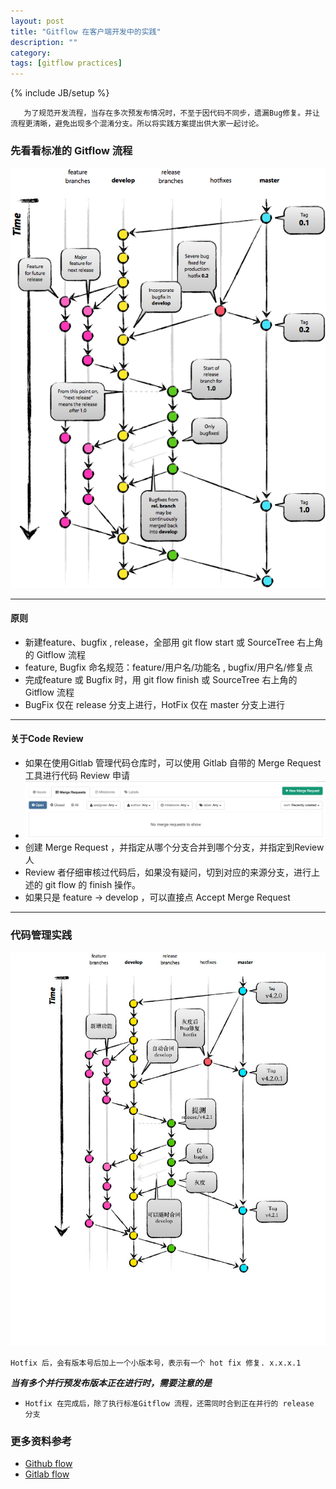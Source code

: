 ```yaml
---
layout: post
title: "Gitflow 在客户端开发中的实践"
description: ""
category: 
tags: [gitflow practices]
---
```

{% include JB/setup %}

       为了规范开发流程，当存在多次预发布情况时，不至于因代码不同步，遗漏Bug修复。并让流程更清晰，避免出现多个混淆分支。所以将实践方案提出供大家一起讨论。

### 先看看标准的 Gitflow 流程

![gitflow practices](/assets/gitflow-practices1.png)

---

#### 原则 

* 新建feature、bugfix , release，全部用 git flow start 或 SourceTree 右上角的 Gitflow 流程
* feature, Bugfix 命名规范：feature/用户名/功能名 ,  bugfix/用户名/修复点
* 完成feature 或 Bugfix 时，用 git flow  finish 或 SourceTree 右上角的 Gitflow 流程
* BugFix 仅在 release 分支上进行，HotFix 仅在 master 分支上进行

---

#### 关于Code Review

* 如果在使用Gitlab 管理代码仓库时，可以使用 Gitlab 自带的 Merge Request 工具进行代码 Review 申请
* ![gitflow practices](/assets/gitflow-practices2.png)
* 创建 Merge Request ，并指定从哪个分支合并到哪个分支，并指定到Review 人
* Review 者仔细审核过代码后，如果没有疑问，切到对应的来源分支，进行上述的 git flow 的 finish 操作。
* 如果只是 feature -> develop ，可以直接点 Accept Merge Request

--- 

### 代码管理实践

![gitflow practices](/assets/gitflow-practices3.jpeg)

`Hotfix 后，会有版本号后加上一个小版本号，表示有一个 hot fix 修复. x.x.x.1`

***当有多个并行预发布版本正在进行时，需要注意的是***

- `Hotfix 在完成后，除了执行标准Gitflow 流程，还需同时合到正在并行的 release ​分支`

### 更多资料参考

- [Github flow](https://guides.github.com/introduction/flow/)
- [Gitlab flow](https://about.gitlab.com/2014/09/29/gitlab-flow/)